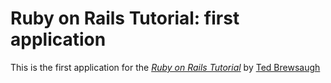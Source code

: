 # Ruby on Rails Tutorial: first application

This is the first application for the [*Ruby on Rails Tutorial*](http://railstutrial.org/) by [Ted Brewsaugh](http://www.tedbrew.com/)